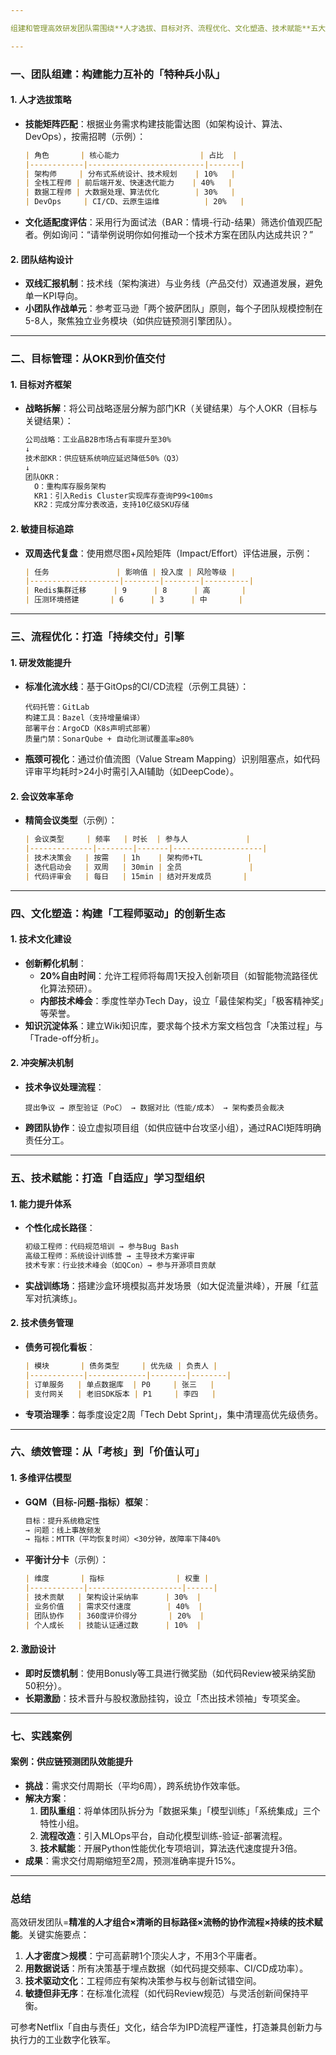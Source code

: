 ```yaml
---

组建和管理高效研发团队需围绕**人才选拔、目标对齐、流程优化、文化塑造、技术赋能**五大核心维度展开。以下是系统化的实践方案，中大型企业场景的落地策略：

---
```


### **一、团队组建：构建能力互补的「特种兵小队」**
#### **1. 人才选拔策略**
- **技能矩阵匹配**：根据业务需求构建技能雷达图（如架构设计、算法、DevOps），按需招聘（示例）：
  ```markdown
  | 角色       | 核心能力                  | 占比  |
  |------------|--------------------------|-------|
  | 架构师     | 分布式系统设计、技术规划    | 10%   |
  | 全栈工程师 | 前后端开发、快速迭代能力    | 40%   |
  | 数据工程师 | 大数据处理、算法优化        | 30%   |
  | DevOps     | CI/CD、云原生运维          | 20%   |
  ```
- **文化适配度评估**：采用行为面试法（BAR：情境-行动-结果）筛选价值观匹配者。例如询问：“请举例说明你如何推动一个技术方案在团队内达成共识？”

#### **2. 团队结构设计**
- **双线汇报机制**：技术线（架构演进）与业务线（产品交付）双通道发展，避免单一KPI导向。
- **小团队作战单元**：参考亚马逊「两个披萨团队」原则，每个子团队规模控制在5-8人，聚焦独立业务模块（如供应链预测引擎团队）。

---

### **二、目标管理：从OKR到价值交付**
#### **1. 目标对齐框架**
- **战略拆解**：将公司战略逐层分解为部门KR（关键结果）与个人OKR（目标与关键结果）：
  ```markdown
  公司战略：工业品B2B市场占有率提升至30%
  ↓
  技术部KR：供应链系统响应延迟降低50%（Q3）
  ↓
  团队OKR：  
    O：重构库存服务架构  
    KR1：引入Redis Cluster实现库存查询P99<100ms  
    KR2：完成分库分表改造，支持10亿级SKU存储
  ```

#### **2. 敏捷目标追踪**
- **双周迭代复盘**：使用燃尽图+风险矩阵（Impact/Effort）评估进展，示例：
  ```markdown
  | 任务               | 影响值 | 投入度 | 风险等级 |
  |--------------------|--------|--------|----------|
  | Redis集群迁移      | 9      | 8      | 高       |
  | 压测环境搭建       | 6      | 3      | 中       |
  ```

---

### **三、流程优化：打造「持续交付」引擎**
#### **1. 研发效能提升**
- **标准化流水线**：基于GitOps的CI/CD流程（示例工具链）：
  ```
  代码托管：GitLab  
  构建工具：Bazel（支持增量编译）  
  部署平台：ArgoCD（K8s声明式部署）  
  质量门禁：SonarQube + 自动化测试覆盖率≥80%
  ```
- **瓶颈可视化**：通过价值流图（Value Stream Mapping）识别阻塞点，如代码评审平均耗时>24小时需引入AI辅助（如DeepCode）。

#### **2. 会议效率革命**
- **精简会议类型**（示例）：
  ```markdown
  | 会议类型     | 频率   | 时长  | 参与人             |
  |--------------|--------|-------|--------------------|
  | 技术决策会   | 按需   | 1h    | 架构师+TL          |
  | 迭代启动会   | 双周   | 30min | 全员               |
  | 代码评审会   | 每日   | 15min | 结对开发成员       |
  ```

---

### **四、文化塑造：构建「工程师驱动」的创新生态**
#### **1. 技术文化建设**
- **创新孵化机制**：
    - **20%自由时间**：允许工程师将每周1天投入创新项目（如智能物流路径优化算法预研）。
    - **内部技术峰会**：季度性举办Tech Day，设立「最佳架构奖」「极客精神奖」等荣誉。
- **知识沉淀体系**：建立Wiki知识库，要求每个技术方案文档包含「决策过程」与「Trade-off分析」。

#### **2. 冲突解决机制**
- **技术争议处理流程**：
  ```
  提出争议 → 原型验证（PoC） → 数据对比（性能/成本） → 架构委员会裁决
  ```
- **跨团队协作**：设立虚拟项目组（如供应链中台攻坚小组），通过RACI矩阵明确责任分工。

---

### **五、技术赋能：打造「自适应」学习型组织**
#### **1. 能力提升体系**
- **个性化成长路径**：
  ```markdown
  初级工程师：代码规范培训 → 参与Bug Bash  
  高级工程师：系统设计训练营 → 主导技术方案评审  
  技术专家：行业技术峰会（如QCon）→ 参与开源项目贡献
  ```
- **实战训练场**：搭建沙盒环境模拟高并发场景（如大促流量洪峰），开展「红蓝军对抗演练」。

#### **2. 技术债务管理**
- **债务可视化看板**：
  ```markdown
  | 模块       | 债务类型     | 优先级 | 负责人 |
  |------------|-------------|--------|--------|
  | 订单服务   | 单点数据库  | P0     | 张三   |
  | 支付网关   | 老旧SDK版本 | P1     | 李四   |
  ```
- **专项治理季**：每季度设定2周「Tech Debt Sprint」，集中清理高优先级债务。

---

### **六、绩效管理：从「考核」到「价值认可」**
#### **1. 多维评估模型**
- **GQM（目标-问题-指标）框架**：
  ```markdown
  目标：提升系统稳定性  
  → 问题：线上事故频发  
  → 指标：MTTR（平均恢复时间）<30分钟，故障率下降40%
  ```
- **平衡计分卡**（示例）：
  ```markdown
  | 维度       | 指标                | 权重 |
  |------------|---------------------|------|
  | 技术贡献   | 架构设计采纳率      | 30%  |
  | 业务价值   | 需求交付速度        | 40%  |
  | 团队协作   | 360度评价得分       | 20%  |
  | 个人成长   | 技能认证通过数      | 10%  |
  ```

#### **2. 激励设计**
- **即时反馈机制**：使用Bonusly等工具进行微奖励（如代码Review被采纳奖励50积分）。
- **长期激励**：技术晋升与股权激励挂钩，设立「杰出技术领袖」专项奖金。

---

### **七、实践案例**
#### **案例：供应链预测团队效能提升**
- **挑战**：需求交付周期长（平均6周），跨系统协作效率低。
- **解决方案**：
    1. **团队重组**：将单体团队拆分为「数据采集」「模型训练」「系统集成」三个特性小组。
    2. **流程改造**：引入MLOps平台，自动化模型训练-验证-部署流程。
    3. **技术赋能**：开展Python性能优化专项培训，算法迭代速度提升3倍。
- **成果**：需求交付周期缩短至2周，预测准确率提升15%。

---

### **总结**
高效研发团队=**精准的人才组合×清晰的目标路径×流畅的协作流程×持续的技术赋能**。关键实施要点：
1. **人才密度＞规模**：宁可高薪聘1个顶尖人才，不用3个平庸者。
2. **用数据说话**：所有决策基于埋点数据（如代码提交频率、CI/CD成功率）。
3. **技术驱动文化**：工程师应有架构决策参与权与创新试错空间。
4. **敏捷但非无序**：在标准化流程（如代码Review规范）与灵活创新间保持平衡。

可参考Netflix「自由与责任」文化，结合华为IPD流程严谨性，打造兼具创新力与执行力的工业数字化铁军。